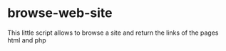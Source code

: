 # browse-web-site
This little script allows to browse a site and return the links of the pages html and php
